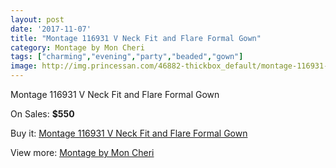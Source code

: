 ```yaml
---
layout: post
date: '2017-11-07'
title: "Montage 116931 V Neck Fit and Flare Formal Gown"
category: Montage by Mon Cheri
tags: ["charming","evening","party","beaded","gown"]
image: http://img.princessan.com/46882-thickbox_default/montage-116931-v-neck-fit-and-flare-formal-gown.jpg
---
```

Montage 116931 V Neck Fit and Flare Formal Gown

On Sales: **$550**
<a href="https://www.princessan.com/en/montage-by-mon-cheri/21413-montage-116931-v-neck-fit-and-flare-formal-gown.html"><amp-img layout="responsive" width="600" height="600" src="//img.princessan.com/46882-thickbox_default/montage-116931-v-neck-fit-and-flare-formal-gown.jpg" alt="Montage 116931 V Neck Fit and Flare Formal Gown 0" /></a>
<a href="https://www.princessan.com/en/montage-by-mon-cheri/21413-montage-116931-v-neck-fit-and-flare-formal-gown.html"><amp-img layout="responsive" width="600" height="600" src="//img.princessan.com/46884-thickbox_default/montage-116931-v-neck-fit-and-flare-formal-gown.jpg" alt="Montage 116931 V Neck Fit and Flare Formal Gown 1" /></a>
<a href="https://www.princessan.com/en/montage-by-mon-cheri/21413-montage-116931-v-neck-fit-and-flare-formal-gown.html"><amp-img layout="responsive" width="600" height="600" src="//img.princessan.com/46883-thickbox_default/montage-116931-v-neck-fit-and-flare-formal-gown.jpg" alt="Montage 116931 V Neck Fit and Flare Formal Gown 2" /></a>

Buy it: [Montage 116931 V Neck Fit and Flare Formal Gown](https://www.princessan.com/en/montage-by-mon-cheri/21413-montage-116931-v-neck-fit-and-flare-formal-gown.html "Montage 116931 V Neck Fit and Flare Formal Gown")

View more: [Montage by Mon Cheri](https://www.princessan.com/en/45-montage-by-mon-cheri "Montage by Mon Cheri")